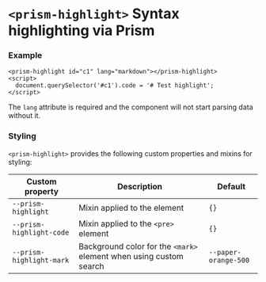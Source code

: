 # `<prism-highlight>` Syntax highlighting via Prism

### Example
```
<prism-highlight id="c1" lang="markdown"></prism-highlight>
<script>
  document.querySelector('#c1').code = '# Test highlight';
</script>
```

The `lang` attribute is required and the component will not start parsing data without it.

### Styling
`<prism-highlight>` provides the following custom properties and mixins for styling:

Custom property | Description | Default
----------------|-------------|----------
`--prism-highlight` | Mixin applied to the element | `{}`
`--prism-highlight-code` | Mixin applied to the `<pre>` element | `{}`
`--prism-highlight-mark` | Background color for the `<mark>` element when using custom search | `--paper-orange-500`
